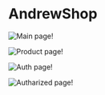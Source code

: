 # AndrewShop

![Main page!](https://sun13-1.userapi.com/impg/jvgCP42fHt5nf5ZX8QELxGKSRIVIffmAzOwQLA/I78Y6sH0hlk.jpg?size=1899x914&quality=96&sign=23d4e7862dbb012f5f7ba048f85d880a&type=album)

![Product page!](https://sun9-29.userapi.com/impg/_oZ0Ljss5gKrUoXDo8FFvO_SJmPx8-gWygpltw/hHMLIEUUOIc.jpg?size=1907x910&quality=96&sign=bcd8e09c8bf615ad7efd695289ac1174&type=album)

![Auth page!](https://sun9-60.userapi.com/impg/1aRh8unrJoA_3zLM_4F0QRnLU3kvGzMyu1xgoA/fhZ8EJHxCeE.jpg?size=1913x919&quality=96&sign=ef906d10d76f6b08e166b5bdf4ec1321&type=album)

![Autharized page!](https://sun13-1.userapi.com/impg/jjSSCFow69cQvhljS2ZwqABNA_2htUPJ-ivAIw/z1K_W6kn5QA.jpg?size=1913x918&quality=96&sign=04415236e7ffd7cc649b68d3d6124edc&type=album)

